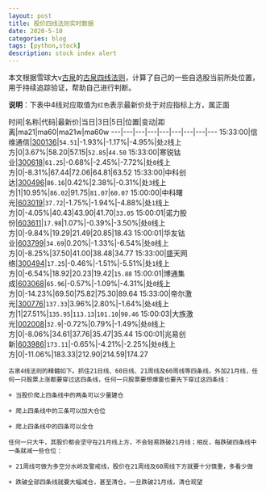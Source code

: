 ```yaml
---
layout: post
title: 股价四线法则实时数据
date: 2020-5-10
categories: blog
tags: [python,stock]
description: stock index alert
---
```



本文根据雪球大v[古泉](https://xueqiu.com/u/7148646888)的[古泉四线法则](https://xueqiu.com/7148646888/130498192)，计算了自己的一些自选股当前所处位置，用于持续追踪验证，帮助自己进行判断。

**说明**：下表中4线对应取值为`红色`表示最新价处于对应指标上方，属正面

时间|名称|代码|最新价|当日|3日|5日|位置|变动|距离|ma21|ma60|ma21w|ma60w
---|---|---|---|---|---|---|---|---
15:33:00|信维通信|[300136](https://xueqiu.com/S/SZ300136)|`54.51`|-1.93%|-1.17%|-4.95%|处`2`线上方|0|3.67%|58.20|57.15|`52.85`|`44.50`
15:33:00|寒锐钴业|[300618](https://xueqiu.com/S/SZ300618)|`61.25`|-0.68%|-2.45%|-7.72%|处`0`线上方|0|-8.31%|67.44|72.06|64.81|63.52
15:33:00|中科创达|[300496](https://xueqiu.com/S/SZ300496)|`86.16`|0.42%|2.38%|-0.31%|处`3`线上方|1|10.95%|`86.02`|91.75|`81.07`|`60.07`
15:00:00|中科曙光|[603019](https://xueqiu.com/S/SH603019)|`37.72`|-1.75%|-1.94%|-4.88%|处`1`线上方|0|-4.05%|40.43|43.90|41.70|`33.05`
15:00:01|诺力股份|[603611](https://xueqiu.com/S/SH603611)|`17.98`|1.07%|-0.39%|-3.50%|处`0`线上方|0|-9.84%|19.29|21.49|20.85|18.43
15:00:01|华友钴业|[603799](https://xueqiu.com/S/SH603799)|`34.69`|0.20%|-1.33%|-6.54%|处`0`线上方|0|-8.25%|37.50|41.00|38.48|34.77
15:33:00|盛天网络|[300494](https://xueqiu.com/S/SZ300494)|`17.25`|-0.46%|-1.51%|-5.51%|处`1`线上方|0|-6.54%|18.92|20.23|19.42|`15.88`
15:00:01|博通集成|[603068](https://xueqiu.com/S/SH603068)|`65.96`|-0.57%|-1.09%|-4.31%|处`0`线上方|0|-14.23%|69.50|75.82|75.30|89.64
15:33:00|帝尔激光|[300776](https://xueqiu.com/S/SZ300776)|`137.33`|3.96%|2.80%|-1.64%|处`4`线上方|1|27.51%|`135.95`|`113.13`|`101.10`|`90.46`
15:00:03|大族激光|[002008](https://xueqiu.com/S/SZ002008)|`32.9`|-0.72%|0.79%|-1.49%|处`0`线上方|0|-8.06%|34.61|37.76|35.47|35.44
15:00:01|兆易创新|[603986](https://xueqiu.com/S/SH603986)|`173.11`|-0.65%|-4.21%|-2.25%|处`0`线上方|0|-11.06%|183.33|212.90|214.59|174.27

```
古泉4线法则的精髓如下。抓住21日线、60日线、21周线及60周线等四条线，外加21月线，任何一只股票上涨都要穿过这四条线，任何一只股票要想爆雷也要先下穿过这四条线：

+ 当股价爬上四条线中的两条可以少量建仓

+ 爬上四条线中的三条可以加大仓位

+ 爬上四条线中的四条可以全仓

任何一只大牛，其股价都会坚守在21月线上方，不会轻易跌破21月线；相反，每跌破四条线中一条就减一些仓位：

+ 21周线可做为多空分水岭及警戒线，股价在21周线及60周线下方就要十分慎重，多看少做

+ 跌破全部四条线就要大幅减仓，甚至清仓，一旦跌破21月线，清仓观望
```